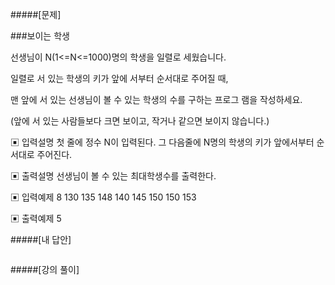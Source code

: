 #####[문제]

###보이는 학생

선생님이 N(1<=N<=1000)명의 학생을 일렬로 세웠습니다.

일렬로 서 있는 학생의 키가 앞에 서부터 순서대로 주어질 때,

맨 앞에 서 있는 선생님이 볼 수 있는 학생의 수를 구하는 프로그 램을 작성하세요.

(앞에 서 있는 사람들보다 크면 보이고, 작거나 같으면 보이지 않습니다.)

▣ 입력설명
첫 줄에 정수 N이 입력된다. 그 다음줄에 N명의 학생의 키가 앞에서부터 순서대로 주어진다.

▣ 출력설명
선생님이 볼 수 있는 최대학생수를 출력한다.

▣ 입력예제
8
130 135 148 140 145 150 150 153

▣ 출력예제
5

#####[내 답안]

```js

```

#####[강의 풀이]

```js

```
